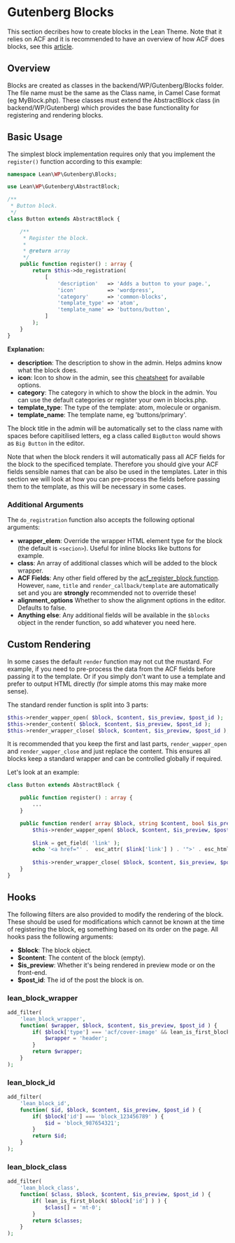 # Gutenberg Blocks

This section decribes how to create blocks in the Lean Theme. Note that it relies on ACF and it is recommended to have an overview of how ACF does blocks, see this [article](https://www.advancedcustomfields.com/resources/blocks/).

## Overview
Blocks are created as classes in the backend/WP/Gutenberg/Blocks folder. The file name must be the same as the Class name, in Camel Case format (eg MyBlock.php). These classes must extend the AbstractBlock class (in backend/WP/Gutenberg) which provides the base functionality for registering and rendering blocks.

## Basic Usage
The simplest block implementation requires only that you implement the `register()` function according to this example:

```php
namespace Lean\WP\Gutenberg\Blocks;

use Lean\WP\Gutenberg\AbstractBlock;

/**
 * Button block.
 */
class Button extends AbstractBlock {

	/**
	 * Register the block.
	 *
	 * @return array
	 */
	public function register() : array {
		return $this->do_registration(
			[
				'description'   => 'Adds a button to your page.',
				'icon'          => 'wordpress',
				'category'      => 'common-blocks',
				'template_type' => 'atom',
				'template_name' => 'buttons/button',
			]
		);
	}
}
```

**Explanation:**
- **description**: The description to show in the admin. Helps admins know what the block does.
- **icon**: Icon to show in the admin, see this [cheatsheet](http://calebserna.com/dashicons-cheatsheet/) for available options.
- **category**: The category in which to show the block in the admin. You can use the default categories or register your own in blocks.php.
- **template_type**: The type of the template: atom, molecule or organism.
- **template_name**: The template name, eg 'buttons/primary'.

The block title in the admin will be automatically set to the class name with spaces before capitilised letters, eg a class called `BigButton` would shows as `Big Button` in the editor.

Note that when the block renders it will automatically pass all ACF fields for the block to the specificed template. Therefore you should give your ACF fields sensible names that can be also be used in the templates. Later in this section we will look at how you can pre-process the fields before passing them to the template, as this will be necessary in some cases.

### Additional Arguments
The `do_registration` function also accepts the following optional arguments:
- **wrapper_elem**: Override the wrapper HTML element type for the block (the default is `<secion>`). Useful for inline blocks like buttons for example.
- **class**: An array of additional classes which will be added to the block wrapper.
- **ACF Fields**: Any other field offered by the [acf_register_block function](https://www.advancedcustomfields.com/resources/acf_register_block_type/). However, `name`, `title` and `render_callback/template` are automatically set and you are **strongly** recommended not to override these!
- **alignment_options** Whether to show the alignment options in the editor. Defaults to false.
- **Anything else**: Any additional fields will be available in the `$blocks` object in the render function, so add whatever you need here.

## Custom Rendering
In some cases the default `render` function may not cut the mustard. For example, if you need to pre-process the data from the ACF fields before passing it to the template. Or if you simply don't want to use a template and prefer to output HTML directly (for simple atoms this may make more sense).

The standard render function is split into 3 parts:
```php
$this->render_wapper_open( $block, $content, $is_preview, $post_id );
$this->render_content( $block, $content, $is_preview, $post_id );
$this->render_wrapper_close( $block, $content, $is_preview, $post_id );
```

It is recommended that you keep the first and last parts, `render_wapper_open` and `render_wapper_close` and just replace the content. This ensures all blocks keep a standard wrapper and can be controlled globally if required.

Let's look at an example:

```php
class Button extends AbstractBlock {

	public function register() : array {
        ...
	}

	public function render( array $block, string $content, bool $is_preview, int $post_id ) {
        $this->render_wapper_open( $block, $content, $is_preview, $post_id );
        
        $link = get_field( 'link' );
        echo '<a href="' .  esc_attr( $link['link'] ) . '">' . esc_html( $link['title'] ) . '</a>';
        
		$this->render_wrapper_close( $block, $content, $is_preview, $post_id );
	}
}
```

## Hooks
The following filters are also provided to modify the rendering of the block. These should be used for modifications which cannot be known at the time of registering the block, eg something based on its order on the page. All hooks pass the following arguments:
- **$block**: The block object.
- **$content**: The content of the block (empty).
- **$is_preview**: Whether it's being rendered in preview mode or on the front-end.
- **$post_id**: The id of the post the block is on.

### lean_block_wrapper
```php
add_filter(
    'lean_block_wrapper',
    function( $wrapper, $block, $content, $is_preview, $post_id ) {
        if( $block['type'] === 'acf/cover-image' && lean_is_first_block( $block['id'] ) ) {
            $wrapper = 'header';
        }
        return $wrapper;
    }
);
```

### lean_block_id
```php
add_filter(
    'lean_block_id',
    function( $id, $block, $content, $is_preview, $post_id ) {
        if( $block['id'] === 'block_123456789' ) {
            $id = 'block_987654321';
        }
        return $id;
    }
);
```

### lean_block_class
```php
add_filter(
    'lean_block_class',
    function( $class, $block, $content, $is_preview, $post_id ) {
        if( lean_is_first_block( $block['id'] ) ) {
            $class[] = 'mt-0';
        }
        return $classes;
    }
);
```
